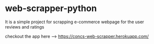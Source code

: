 # web-scrapper-python

It is a simple project for scrapping e-commerce webpage for the user reviews and ratings 

checkout the app here --> https://concs-web-scrapper.herokuapp.com/
